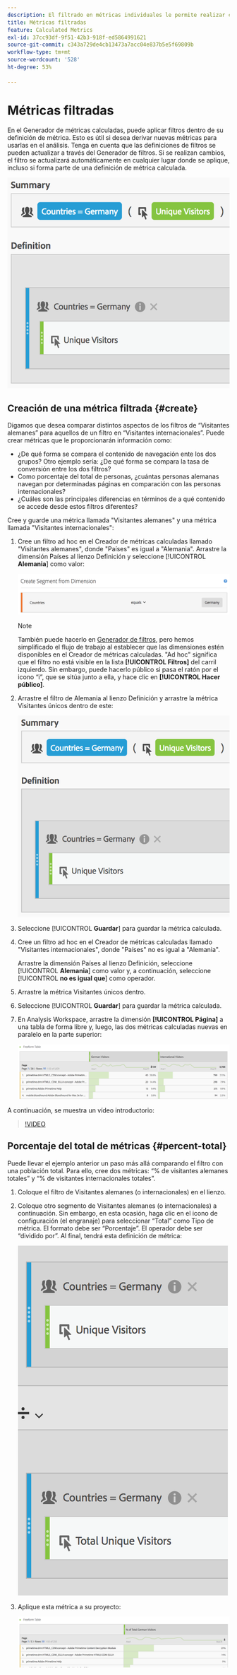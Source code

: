 ```yaml
---
description: El filtrado en métricas individuales le permite realizar comparaciones de métricas dentro del mismo informe.
title: Métricas filtradas
feature: Calculated Metrics
exl-id: 37cc93df-9f51-42b3-918f-ed5864991621
source-git-commit: c343a729de4cb13473a7acc04e837b5e5f69809b
workflow-type: tm+mt
source-wordcount: '528'
ht-degree: 53%

---
```


# Métricas filtradas

En el Generador de métricas calculadas, puede aplicar filtros dentro de su definición de métrica. Esto es útil si desea derivar nuevas métricas para usarlas en el análisis. Tenga en cuenta que las definiciones de filtros se pueden actualizar a través del Generador de filtros. Si se realizan cambios, el filtro se actualizará automáticamente en cualquier lugar donde se aplique, incluso si forma parte de una definición de métrica calculada.

![Resumen y definición de filtros para países = Alemania y visitantes únicos](assets/german-visitors.png)

## Creación de una métrica filtrada {#create}

Digamos que desea comparar distintos aspectos de los filtros de “Visitantes alemanes” para aquellos de un filtro en “Visitantes internacionales”. Puede crear métricas que le proporcionarán información como:

* ¿De qué forma se compara el contenido de navegación ente los dos grupos? Otro ejemplo sería: ¿De qué forma se compara la tasa de conversión entre los dos filtros?
* Como porcentaje del total de personas, ¿cuántas personas alemanas navegan por determinadas páginas en comparación con las personas internacionales?
* ¿Cuáles son las principales diferencias en términos de a qué contenido se accede desde estos filtros diferentes?

Cree y guarde una métrica llamada &quot;Visitantes alemanes&quot; y una métrica llamada &quot;Visitantes internacionales&quot;:

1. Cree un filtro ad hoc en el Creador de métricas calculadas llamado &quot;Visitantes alemanes&quot;, donde &quot;Países&quot; es igual a &quot;Alemania&quot;. Arrastre la dimensión Países al lienzo Definición y seleccione [!UICONTROL **Alemania**] como valor:

   ![Filtro ad hoc que muestra Países iguales a Alemania](assets/segment-from-dimension.png)

   >[!NOTE]
   >
   >También puede hacerlo en [Generador de filtros](/help/components/filters/create-filters.md), pero hemos simplificado el flujo de trabajo al establecer que las dimensiones estén disponibles en el Creador de métricas calculadas. &quot;Ad hoc&quot; significa que el filtro no está visible en la lista **[!UICONTROL Filtros]** del carril izquierdo. Sin embargo, puede hacerlo público si pasa el ratón por el icono “i”, que se sitúa junto a ella, y hace clic en **[!UICONTROL Hacer público]**.

1. Arrastre el filtro de Alemania al lienzo Definición y arrastre la métrica Visitantes únicos dentro de este:

   ![Resumen y definición de países iguales a Alemania y visitantes únicos](assets/german-visitors.png)

1. Seleccione [!UICONTROL **Guardar**] para guardar la métrica calculada.

1. Cree un filtro ad hoc en el Creador de métricas calculadas llamado &quot;Visitantes internacionales&quot;, donde &quot;Países&quot; no es igual a &quot;Alemania&quot;.

   Arrastre la dimensión Países al lienzo Definición, seleccione [!UICONTROL **Alemania**] como valor y, a continuación, seleccione [!UICONTROL **no es igual que**] como operador.

1. Arrastre la métrica Visitantes únicos dentro.

1. Seleccione [!UICONTROL **Guardar**] para guardar la métrica calculada.

1. En Analysis Workspace, arrastre la dimensión **[!UICONTROL Página]** a una tabla de forma libre y, luego, las dos métricas calculadas nuevas en paralelo en la parte superior:

   ![Tabla de forma libre que muestra la dimensión Página para visitantes alemanes y visitantes internacionales](assets/workspace-pages.png)

A continuación, se muestra un vídeo introductorio:

>[!VIDEO](https://video.tv.adobe.com/v/25407/?quality=12)

## Porcentaje del total de métricas {#percent-total}

Puede llevar el ejemplo anterior un paso más allá comparando el filtro con una población total. Para ello, cree dos métricas: “% de visitantes alemanes totales” y “% de visitantes internacionales totales”.

1. Coloque el filtro de Visitantes alemanes (o internacionales) en el lienzo.
1. Coloque otro segmento de Visitantes alemanes (o internacionales) a continuación. Sin embargo, en esta ocasión, haga clic en el icono de configuración (el engranaje) para seleccionar “Total” como Tipo de métrica. El formato debe ser “Porcentaje”. El operador debe ser “dividido por”. Al final, tendrá esta definición de métrica:

   ![Países es igual a Alemania y Total de visitantes únicos](assets/cm_metric_total.png)

1. Aplique esta métrica a su proyecto:

   ![Tabla de forma libre con página y % del total de visitantes alemanes](assets/cm_percent_total.png)
